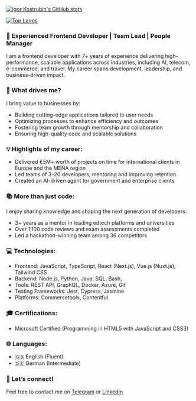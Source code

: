 [![Igor Kostrubin's GitHub stats](https://github-readme-stats.vercel.app/api?username=kostrubin&include_all_commits=true&show_icons=true&hide=stars,issues,contribs&show=prs_merged,prs_merged_percentage&hide_rank=true&theme=transparent)](https://github.com/anuraghazra/github-readme-stats)

[![Top Langs](https://github-readme-stats.vercel.app/api/top-langs/?username=kostrubin&hide_progress=true&hide=html,css,vue,shell&exclude_repo=useless_box,functional,tdd,shop_solid,multithreading_1.2,multithreading_1.1,iterator_pattern,calculator_adapter,builder_pattern,socket,geo-service&theme=transparent)](https://github.com/anuraghazra/github-readme-stats)

### 🚀 Experienced Frontend Developer | Team Lead | People Manager

I am a frontend developer with 7+ years of experience delivering high-performance, scalable applications across industries, including AI, telecom, e-commerce, and travel. My career spans development, leadership, and business-driven impact.

### 🎯 What drives me?
I bring value to businesses by:
* Building cutting-edge applications tailored to user needs
* Optimizing processes to enhance efficiency and outcomes
* Fostering team growth through mentorship and collaboration
* Ensuring high-quality code and scalable solutions

### 💡 Highlights of my career:
* Delivered €5M+ worth of projects on time for international clients in Europe and the MENA region
* Led teams of 3–20 developers, mentoring and improving retention
* Created an AI-driven agent for government and enterprise clients

### 📚 More than just code:
I enjoy sharing knowledge and shaping the next generation of developers:
* 3+ years as a mentor in leading edtech platforms and universities
* Over 1,100 code reviews and exam assessments completed
* Led a hackathon-winning team among 36 competitors

### 💻 Technologies:
* Frontend: JavaScript, TypeScript, React (Next.js), Vue.js (Nuxt.js), Tailwind CSS
* Backend: Node.js, Python, Java, SQL, Bash,
* Tools: REST API, GraphQL, Docker, Azure, Git
* Testing Frameworks: Jest, Cypress, Jasmine
* Platforms: Commercetools, Contentful

### 🎓 Certifications:
* Microsoft Certified (Programming in HTML5 with JavaScript and CSS3)

### 🌐 Languages:
* 🇬🇧 English (Fluent)
* 🇩🇪 German (Intermediate)

### 🤝 Let’s connect!
Feel free to contact me on [Telegram](https://t.me/kostrubinio) or [LinkedIn](https://www.linkedin.com/in/kostrubinio) 
